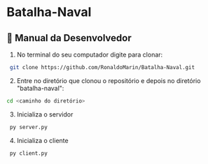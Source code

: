 ﻿# Batalha-Naval

## 📝 Manual da Desenvolvedor 

1. No terminal do seu computador digite para clonar:
```bash
 git clone https://github.com/RonaldoMarin/Batalha-Naval.git
```

2. Entre no diretório que clonou o repositório e depois no diretório "batalha-naval":
```bash
cd <caminho do diretório>
```

3.  Inicializa o servidor

```bash
 py server.py
```

4. Inicializa o cliente
```bash
 py client.py
```

